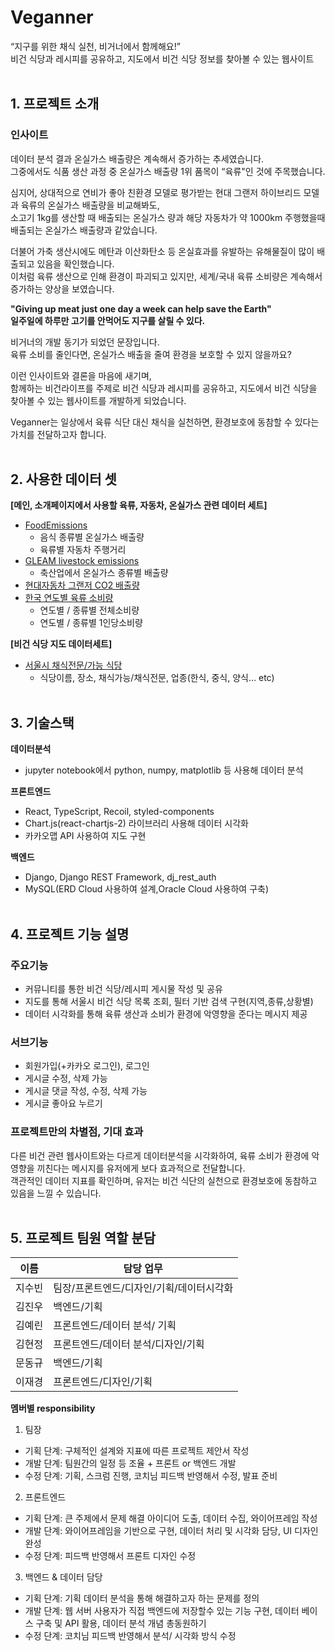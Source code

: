 # Veganner

“지구를 위한 채식 실천, 비거너에서 함께해요!”<br />
비건 식당과 레시피를 공유하고, 지도에서 비건 식당 정보를 찾아볼 수 있는 웹사이트
<br /><br />

## 1. 프로젝트 소개

### 인사이트

데이터 분석 결과 온실가스 배출량은 계속해서 증가하는 추세였습니다.<br />
그중에서도 식품 생산 과정 중 온실가스 배출량 1위 품목이 “육류"인 것에 주목했습니다.

심지어, 상대적으로 연비가 좋아 친환경 모델로 평가받는 현대 그랜저 하이브리드 모델과 육류의 온실가스 배출량을 비교해봐도,<br />
소고기 1kg를 생산할 때 배출되는 온실가스 량과 해당 자동차가 약 1000km 주행했을때 배출되는 온실가스 배출량과 같았습니다.

더불어 가축 생산시에도 메탄과 이산화탄소 등 온실효과를 유발하는 유해물질이 많이 배출되고 있음을 확인했습니다.<br />
이처럼 육류 생산으로 인해 환경이 파괴되고 있지만, 세계/국내 육류 소비량은 계속해서 증가하는 양상을 보였습니다.

**"Giving up meat just one day a week can help save the Earth"**<br />
**일주일에 하루만 고기를 안먹어도 지구를 살릴 수 있다.**

비거너의 개발 동기가 되었던 문장입니다. <br />
육류 소비를 줄인다면, 온실가스 배출을 줄여 환경을 보호할 수 있지 않을까요?

이런 인사이트와 결론을 마음에 새기며, <br />
함께하는 비건라이프를 주제로 비건 식당과 레시피를 공유하고, 지도에서 비건 식당을 찾아볼 수 있는 웹사이트를 개발하게 되었습니다.

Veganner는 일상에서 육류 식단 대신 채식을 실천하면, 환경보호에 동참할 수 있다는 가치를 전달하고자 합니다.
<br /><br />

## 2. 사용한 데이터 셋

**[메인, 소개페이지에서 사용할 육류, 자동차, 온실가스 관련 데이터 세트]**

- [FoodEmissions](https://www.kaggle.com/datasets/amandaroseknudsen/foodproductemissions)
    - 음식 종류별 온실가스 배출량
    - 육류별 자동차 주행거리
- [GLEAM livestock emissions](https://www.kaggle.com/datasets/amandaroseknudsen/gleamlivestockemissions)
    - 축산업에서 온실가스 종류별 배출량
- [현대자동차 그랜저 CO2 배출량](https://bpms.kemco.or.kr:444/transport_2012/car/car_choice.aspx?serorigin=1&serecode=100&serfuel=&sergear=&sercartype=&sergrade=&sertypegb=&sertab=&otype=&ptype=&f=system&sermileage1=&sermileage2=&serco21=&serco22=&seramt1=&seramt2=&sermname=&serstyear=#search_top)
- [한국 연도별 육류 소비량](http://www.kmta.or.kr/kr/data/stats_spend.php)
    - 연도별 / 종류별 전체소비량
    - 연도별 / 종류별 1인당소비량

**[비건 식당 지도 데이터세트]**

- [서울시 채식전문/가능 식당](https://www.data.go.kr/data/15054128/fileData.do)
    - 식당이름, 장소, 채식가능/채식전문, 업종(한식, 중식, 양식… etc)
<br /><br />


## 3. 기술스택

**데이터분석**

- jupyter notebook에서 python, numpy, matplotlib 등 사용해 데이터 분석

**프론트엔드**

- React, TypeScript, Recoil, styled-components
- Chart.js(react-chartjs-2) 라이브러리 사용해 데이터 시각화
- 카카오맵 API 사용하여 지도 구현

**백엔드**

- Django, Django REST Framework, dj_rest_auth
- MySQL(ERD Cloud 사용하여 설계,Oracle Cloud 사용하여 구축)
<br /><br />


## 4. 프로젝트 기능 설명

### 주요기능

- 커뮤니티를 통한 비건 식당/레시피 게시물 작성 및 공유
- 지도를 통해 서울시 비건 식당 목록 조회, 필터 기반 검색 구현(지역,종류,상황별)
- 데이터 시각화를 통해 육류 생산과 소비가 환경에 악영향을 준다는 메시지 제공

### 서브기능

- 회원가입(+카카오 로그인), 로그인
- 게시글 수정, 삭제 가능
- 게시글 댓글 작성, 수정, 삭제 가능
- 게시글 좋아요 누르기

### 프로젝트만의 차별점, 기대 효과
다른 비건 관련 웹사이트와는 다르게 데이터분석을 시각화하여, 육류 소비가 환경에 악영향을 끼친다는 메시지를 유저에게 보다 효과적으로 전달합니다.<br />
객관적인 데이터 지표를 확인하며, 유저는 비건 식단의 실천으로 환경보호에 동참하고 있음을 느낄 수 있습니다.
<br /><br />

## 5. 프로젝트 팀원 역할 분담

| 이름 | 담당 업무 |
| --- | --- |
| 지수빈 | 팀장/프론트엔드/디자인/기획/데이터시각화 |
| 김진우 | 백엔드/기획 |
| 김예린 | 프론트엔드/데이터 분석/ 기획 |
| 김현정 | 프론트엔드/데이터 분석/디자인/기획 |
| 문동규 | 백엔드/기획 |
| 이재경 | 프론트엔드/디자인/기획 |

**멤버별 responsibility**

1. 팀장 

- 기획 단계: 구체적인 설계와 지표에 따른 프로젝트 제안서 작성
- 개발 단계: 팀원간의 일정 등 조율 + 프론트 or 백엔드 개발
- 수정 단계: 기획, 스크럼 진행, 코치님 피드백 반영해서 수정, 발표 준비

2. 프론트엔드 

- 기획 단계: 큰 주제에서 문제 해결 아이디어 도출, 데이터 수집, 와이어프레임 작성
- 개발 단계: 와이어프레임을 기반으로 구현, 데이터 처리 및 시각화 담당, UI 디자인 완성
- 수정 단계: 피드백 반영해서 프론트 디자인 수정

 3. 백엔드 & 데이터 담당

- 기획 단계: 기획 데이터 분석을 통해 해결하고자 하는 문제를 정의
- 개발 단계: 웹 서버 사용자가 직접 백엔드에 저장할수 있는 기능 구현, 데이터 베이스 구축 및 API 활용, 데이터 분석 개념 총동원하기
- 수정 단계: 코치님 피드백 반영해서 분석/ 시각화 방식 수정
